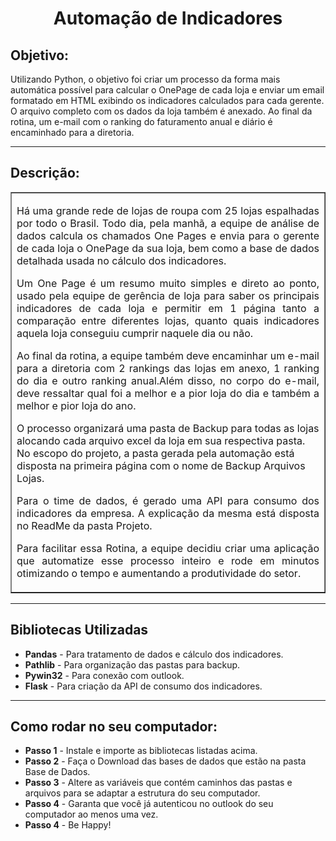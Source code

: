 <h1 align="center">Automação de Indicadores</h1>
<p><h2>Objetivo:</h2> Utilizando Python, o objetivo foi criar um processo da forma mais automática possível para calcular o OnePage de cada loja e enviar um email formatado em HTML exibindo os indicadores calculados para cada gerente. O arquivo completo com os dados da loja também é anexado.
Ao final da rotina, um e-mail com o ranking do faturamento anual e diário é encaminhado para a diretoria.</p>
<p></p>
<hr>
<h2>Descrição:</h2>
<table width="200px" border="1">
  <tr><td>
    <p style="text-align: justify;">Há uma grande rede de lojas de roupa com 25 lojas espalhadas por todo o Brasil. Todo dia, pela manhã, a equipe de análise de dados calcula os chamados One Pages e envia para o gerente de cada loja o OnePage da sua loja, bem como a base de dados detalhada usada no cálculo dos indicadores.</p> 
    <p style="text-align: justify;">Um One Page é um resumo muito simples e direto ao ponto, usado pela equipe de gerência de loja para saber os principais indicadores de cada loja e permitir em 1 página tanto a comparação entre diferentes lojas, quanto quais indicadores aquela loja conseguiu cumprir naquele dia ou não.</p>
    <p style="text-align: justify;">Ao final da rotina, a equipe também deve encaminhar um e-mail para a diretoria com 2 rankings das lojas em anexo, 1 ranking do dia e outro ranking anual.Além disso, no corpo do e-mail, deve ressaltar qual foi a melhor e a pior loja do dia e também a melhor e pior loja do ano.</p> 
    O processo organizará uma pasta de Backup para todas as lojas alocando cada arquivo excel da loja em sua respectiva pasta. No escopo do projeto, a pasta gerada pela automação está disposta na primeira página com o nome de Backup Arquivos Lojas.</p>
    <p style="text-align: justify;">Para o time de dados, é gerado uma API para consumo dos indicadores da empresa. A explicação da mesma está disposta no ReadMe da pasta Projeto.</p>
   <p style="text-align: justify;">Para facilitar essa Rotina, a equipe decidiu criar uma aplicação que automatize esse processo inteiro e rode em minutos otimizando o tempo e aumentando a produtividade do setor.</p>
  </td></tr>
</table>
<hr>
<h2>Bibliotecas Utilizadas</h2>
<ul>
  <li><b>Pandas</b> - Para tratamento de dados e cálculo dos indicadores.</li>
  <li><b>Pathlib</b> - Para organização das pastas para backup.</li>
  <li><b>Pywin32</b> - Para conexão com outlook.</li>
  <li><b>Flask</b> - Para criação da API de consumo dos indicadores.</li>
</ul>
<hr>
<h2>Como rodar no seu computador:</h2>
<ul>
  <li><b>Passo 1</b> - Instale e importe as bibliotecas listadas acima.</li>
  <li><b>Passo 2</b> - Faça o Download das bases de dados que estão na pasta Base de Dados.</li>
  <li><b>Passo 3</b> - Altere as variáveis que contém caminhos das pastas e arquivos para se adaptar a estrutura do seu computador.</li>
  <li><b>Passo 4</b> - Garanta que você já autenticou no outlook do seu computador ao menos uma vez.</li>
  <li><b>Passo 4</b> - Be Happy!</li>
</ul>




